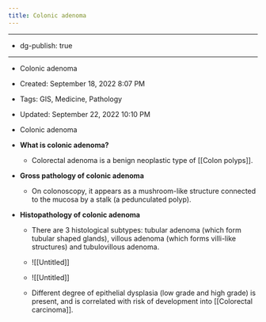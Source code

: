 ```yaml
---
title: Colonic adenoma
---
```


- --

- dg-publish: true

- --

- Colonic adenoma

- Created: September 18, 2022 8:07 PM

- Tags: GIS, Medicine, Pathology

- Updated: September 22, 2022 10:10 PM

- Colonic adenoma

- **What is colonic adenoma?**
	 - Colorectal adenoma is a benign neoplastic type of [[Colon polyps]]. 

- **Gross pathology of colonic adenoma**
	 - On colonoscopy, it appears as a mushroom-like structure connected to the mucosa by a stalk (a pedunculated polyp).

- **Histopathology of colonic adenoma**
	 - There are 3 histological subtypes: tubular adenoma (which form tubular shaped glands), villous adenoma (which forms villi-like structures) and tubulovillous adenoma.

	 - ![[Untitled]]

	 - ![[Untitled]]

	 - Different degree of epithelial dysplasia (low grade and high grade) is present, and is correlated with risk of development into [[Colorectal carcinoma]].
